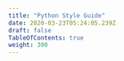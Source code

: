 ```yaml
---
title: "Python Style Guide"
date: 2020-03-23T05:24:05.239Z
draft: false
TableOfContents: true
weight: 300
---
```

